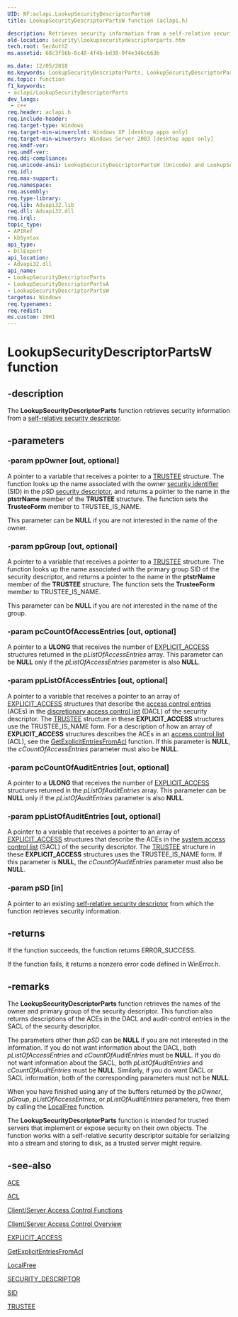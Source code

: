 ```yaml
---
UID: NF:aclapi.LookupSecurityDescriptorPartsW
title: LookupSecurityDescriptorPartsW function (aclapi.h)

description: Retrieves security information from a self-relative security descriptor.
old-location: security\lookupsecuritydescriptorparts.htm
tech.root: SecAuthZ
ms.assetid: 68c3f56b-6c48-4f4b-bd38-9f4e346c663b

ms.date: 12/05/2018
ms.keywords: LookupSecurityDescriptorParts, LookupSecurityDescriptorParts function [Security], LookupSecurityDescriptorPartsA, LookupSecurityDescriptorPartsW, _win32_lookupsecuritydescriptorparts, aclapi/LookupSecurityDescriptorParts, aclapi/LookupSecurityDescriptorPartsA, aclapi/LookupSecurityDescriptorPartsW, security.lookupsecuritydescriptorparts
ms.topic: function
f1_keywords:
- aclapi/LookupSecurityDescriptorParts
dev_langs:
 - c++
req.header: aclapi.h
req.include-header: 
req.target-type: Windows
req.target-min-winverclnt: Windows XP [desktop apps only]
req.target-min-winversvr: Windows Server 2003 [desktop apps only]
req.kmdf-ver: 
req.umdf-ver: 
req.ddi-compliance: 
req.unicode-ansi: LookupSecurityDescriptorPartsW (Unicode) and LookupSecurityDescriptorPartsA (ANSI)
req.idl: 
req.max-support: 
req.namespace: 
req.assembly: 
req.type-library: 
req.lib: Advapi32.lib
req.dll: Advapi32.dll
req.irql: 
topic_type:
- APIRef
- kbSyntax
api_type:
- DllExport
api_location:
- Advapi32.dll
api_name:
- LookupSecurityDescriptorParts
- LookupSecurityDescriptorPartsA
- LookupSecurityDescriptorPartsW
targetos: Windows
req.typenames: 
req.redist: 
ms.custom: 19H1
---
```


# LookupSecurityDescriptorPartsW function


## -description


The <b>LookupSecurityDescriptorParts</b> function retrieves security information from a <a href="https://docs.microsoft.com/windows/desktop/SecGloss/s-gly">self-relative security descriptor</a>. 


## -parameters




### -param ppOwner [out, optional]

A pointer to a variable that receives a pointer to a 
<a href="https://docs.microsoft.com/windows/desktop/api/accctrl/ns-accctrl-trustee_a">TRUSTEE</a> structure. The function looks up the name associated with the owner 
<a href="https://docs.microsoft.com/windows/desktop/SecGloss/s-gly">security identifier</a> (SID)  in the <i>pSD</i> <a href="https://docs.microsoft.com/windows/desktop/SecGloss/s-gly">security descriptor</a>, and returns a pointer to the name in the <b>ptstrName</b> member of the <b>TRUSTEE</b> structure. The function sets the <b>TrusteeForm</b> member to TRUSTEE_IS_NAME. 




This parameter can be <b>NULL</b> if you are not interested in the name of the owner.


### -param ppGroup [out, optional]

A pointer to a variable that receives a pointer to a <a href="https://docs.microsoft.com/windows/desktop/api/accctrl/ns-accctrl-trustee_a">TRUSTEE</a> structure. The function looks up the name associated with the primary group SID of the security descriptor, and returns a pointer to the name in the <b>ptstrName</b> member of the <b>TRUSTEE</b> structure. The function sets the <b>TrusteeForm</b> member to TRUSTEE_IS_NAME.  




This parameter can be <b>NULL</b> if you are not interested in the name of the group.


### -param pcCountOfAccessEntries [out, optional]

A pointer to a <b>ULONG</b> that receives the number of 
<a href="https://docs.microsoft.com/windows/desktop/api/accctrl/ns-accctrl-explicit_access_a">EXPLICIT_ACCESS</a> structures returned in the <i>pListOfAccessEntries</i> array. This parameter can be <b>NULL</b> only if the <i>pListOfAccessEntries</i> parameter is also <b>NULL</b>.


### -param ppListOfAccessEntries [out, optional]

A pointer to a variable that receives a pointer to an array of <a href="https://docs.microsoft.com/windows/desktop/api/accctrl/ns-accctrl-explicit_access_a">EXPLICIT_ACCESS</a> structures that describe the <a href="https://docs.microsoft.com/windows/desktop/SecGloss/a-gly">access control entries</a> (ACEs) in the <a href="https://docs.microsoft.com/windows/desktop/SecGloss/d-gly">discretionary access control list</a> (DACL) of the security descriptor. The 
<a href="https://docs.microsoft.com/windows/desktop/api/accctrl/ns-accctrl-trustee_a">TRUSTEE</a> structure in these <b>EXPLICIT_ACCESS</b> structures use the TRUSTEE_IS_NAME form. For a description of how an array of <b>EXPLICIT_ACCESS</b> structures describes the ACEs in an 
<a href="https://docs.microsoft.com/windows/desktop/SecGloss/a-gly">access control list</a> (ACL), see the 
<a href="https://docs.microsoft.com/windows/desktop/api/aclapi/nf-aclapi-getexplicitentriesfromacla">GetExplicitEntriesFromAcl</a> function. If this parameter is <b>NULL</b>, the <i>cCountOfAccessEntries</i> parameter must also be <b>NULL</b>.


### -param pcCountOfAuditEntries [out, optional]

A pointer to a <b>ULONG</b> that receives the number of <a href="https://docs.microsoft.com/windows/desktop/api/accctrl/ns-accctrl-explicit_access_a">EXPLICIT_ACCESS</a> structures returned in the <i>pListOfAuditEntries</i> array. This parameter can be <b>NULL</b> only if the <i>pListOfAuditEntries</i> parameter is also <b>NULL</b>.


### -param ppListOfAuditEntries [out, optional]

A pointer to a variable that receives a pointer to an array of <a href="https://docs.microsoft.com/windows/desktop/api/accctrl/ns-accctrl-explicit_access_a">EXPLICIT_ACCESS</a> structures that describe the ACEs in the <a href="https://docs.microsoft.com/windows/desktop/SecGloss/s-gly">system access control list</a> (SACL) of the security descriptor. The <a href="https://docs.microsoft.com/windows/desktop/api/accctrl/ns-accctrl-trustee_a">TRUSTEE</a> structure in these <b>EXPLICIT_ACCESS</b> structures uses the TRUSTEE_IS_NAME form. If this parameter is <b>NULL</b>, the <i>cCountOfAuditEntries</i> parameter must also be <b>NULL</b>.


### -param pSD [in]

A pointer to an existing <a href="https://docs.microsoft.com/windows/desktop/SecGloss/s-gly">self-relative security descriptor</a> from which the function retrieves security information.


## -returns



If the function succeeds, the function returns ERROR_SUCCESS.

If the function fails, it returns a nonzero error code defined in WinError.h.




## -remarks



The <b>LookupSecurityDescriptorParts</b> function retrieves the names of the owner and primary group of the security descriptor. This function also returns descriptions of the ACEs in the DACL and audit-control entries in the SACL of the security descriptor.

The parameters other than <i>pSD</i> can be <b>NULL</b> if you are not interested in the information. If you do not want information about the DACL, both <i>pListOfAccessEntries</i> and <i>cCountOfAuditEntries</i> must be <b>NULL</b>. If you do not want information about the SACL, both <i>pListOfAuditEntries</i> and <i>cCountOfAuditEntries</i> must be <b>NULL</b>. Similarly, if you do want DACL or SACL information, both of the corresponding parameters must not be <b>NULL</b>.

When you have finished using any of the buffers returned by the <i>pOwner</i>, <i>pGroup</i>, <i>pListOfAccessEntries</i>, or <i>pListOfAuditEntries</i> parameters, free them by calling the <a href="https://docs.microsoft.com/windows/desktop/api/winbase/nf-winbase-localfree">LocalFree</a> function.

The <b>LookupSecurityDescriptorParts</b> function is intended for trusted servers that implement or expose security on their own objects. The function works with a self-relative security descriptor suitable for serializing into a stream and storing to disk, as a trusted server might require.




## -see-also




<a href="https://docs.microsoft.com/windows/desktop/SecAuthZ/ace">ACE</a>



<a href="https://docs.microsoft.com/windows/desktop/api/winnt/ns-winnt-acl">ACL</a>



<a href="https://docs.microsoft.com/windows/desktop/SecAuthZ/authorization-functions">Client/Server Access Control Functions</a>



<a href="https://docs.microsoft.com/windows/desktop/SecAuthZ/client-server-access-control">Client/Server Access Control Overview</a>



<a href="https://docs.microsoft.com/windows/desktop/api/accctrl/ns-accctrl-explicit_access_a">EXPLICIT_ACCESS</a>



<a href="https://docs.microsoft.com/windows/desktop/api/aclapi/nf-aclapi-getexplicitentriesfromacla">GetExplicitEntriesFromAcl</a>



<a href="https://docs.microsoft.com/windows/desktop/api/winbase/nf-winbase-localfree">LocalFree</a>



<a href="https://docs.microsoft.com/windows/desktop/api/winnt/ns-winnt-security_descriptor">SECURITY_DESCRIPTOR</a>



<a href="https://docs.microsoft.com/windows/desktop/api/winnt/ns-winnt-sid">SID</a>



<a href="https://docs.microsoft.com/windows/desktop/api/accctrl/ns-accctrl-trustee_a">TRUSTEE</a>
 

 

